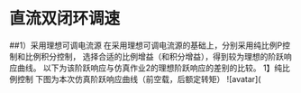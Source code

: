 # 直流双闭环调速
##1）采用理想可调电流源
在采用理想可调电流源的基础上，分别采用纯比例P控制和比例积分控制，
选择合适的比例增益（和积分增益），得到较为理想的阶跃响应曲线。
以下为该阶跃响应与仿真作业2的理想阶跃响应的差别的比较。
1】纯比例控制
下图为本次仿真阶跃响应曲线（前空载，后额定转矩）
![avatar](
